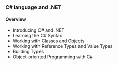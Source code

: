 ###  C# language and .NET
#### Overview
<ul>
  <li>Introducing C# and .NET</li>
  <li>Learning the C# Syntax</li>
  <li>Working with Classes and Objects</li>
  <li>Working with Reference Types and Value Types</li>
  <li>Building Types</li>
  <li>Object-oriented Programming with C#</li>
</ul>





